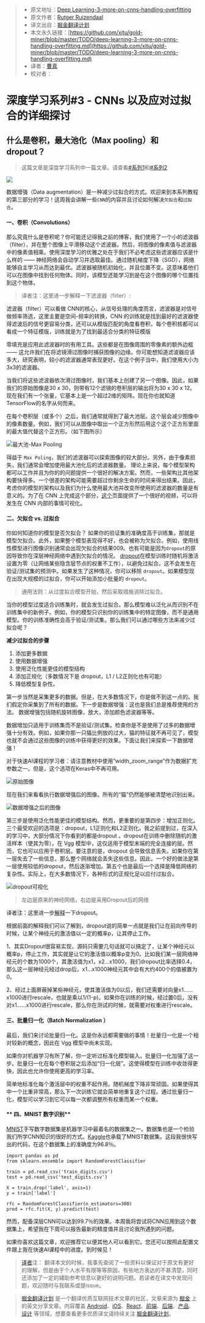 
> * 原文地址：[Deep Learning-3-more-on-cnns-handling-overfitting](https://medium.com/towards-data-science/deep-learning-3-more-on-cnns-handling-overfitting-2bd5d99abe5d)
> * 原文作者：[Rutger Ruizendaal](https://medium.com/@r.ruizendaal)
> * 译文出自：[掘金翻译计划](https://github.com/xitu/gold-miner)
> * 本文永久链接：[https://github.com/xitu/gold-miner/blob/master/TODO/deep-learning-3-more-on-cnns-handling-overfitting.md](https://github.com/xitu/gold-miner/blob/master/TODO/deep-learning-3-more-on-cnns-handling-overfitting.md)
> * 译者：[曹真](https://github.com/lj147/)
> * 校对者：

# 深度学习系列#3 - CNNs 以及应对过拟合的详细探讨

## 什么是卷积，最大池化（Max pooling）和 dropout？

> 这篇文章是深度学习系列中一篇文章。请查看[#系列1](https://medium.com/towards-data-science/deep-learning-1-1a7e7d9e3c07)和[#系列2](https://medium.com/towards-data-science/deep-learning-2-f81ebe632d5c)

![](https://cdn-images-1.medium.com/max/1600/1*GUvLnDB2Q7lKHDNiwLQBNA.png)

 数据增强（Data augmentation）是一种减少过拟合的方式。欢迎来到本系列教程的第三部分的学习！这周我会讲解一些` CNN `的内容并且讨论如何解决`欠拟合`和`过拟合`。

#### **一、卷积（Convolutions）**

那么究竟什么是卷积呢？你可能还记得我之前的博客，我们使用了一个小的滤波器（filter），并在整个图像上平滑移动这个滤波器。然后，将图像的像素值与滤波器中的像素值相乘。使用深度学习的优雅之处在于我们不必考虑这些滤波器应该是什么样的 —— 神经网络会自动学习并选取最佳。通过随机梯度下降（SGD），网络能够自主学习从而达到最优。滤波器被随机初始化，并且位置不变。这意味着他们可以在图像中找到任何物体。同时，该模型还能学习到是在这个图像的哪个位置找到这个物体。

> 译者注：这里进一步解释一下滤波器（filter）:

滤波器（filter）可以看做 CNN的核心，从信号处理的角度而言，滤波器是对信号做频率筛选，这里主要是空间-频率的转换，CNN 的训练就是找到最好的滤波器使得滤波后的信号更容易分类，还可以从模版匹配的角度看卷积，每个卷积核都可以看成一个特征模版，训练就是为了找到最适合分类的特征模版

零填充是应用此滤波器时的有用工具。这些都是在图像周围的零像素的额外边框 —— 这允许我们在将滤镜滑过图像时捕获图像的边缘。你可能想知道滤波器应该多大，研究表明，较小的滤波器通常表现更好。在这个例子当中，我们使用大小为3x3的滤波器。

当我们将这些滤波器依次滑过图像时，我们基本上创建了另一个图像。因此，如果我们的原始图像是30 x 30，则带有12个滤镜的卷积层的输出将为30 x 30 x 12。现在我们有一个张量，它基本上是一个超过2维的矩阵。现在你也就知道TensorFlow的名字从何而来。

在每个卷积层（或多个）之后，我们通常就得到了最大池层。这个层会减少图像中的像素数量。例如，我们可以从图像中取出一个正方形然后用这个这个正方形里面的最大值代替这个正方形。（如下图所示）

![最大池-Max Pooling](https://cdn-images-1.medium.com/max/1600/1*GksqN5XY8HPpIddm5wzm7A.jpeg)
 
得益于 `Max Poling`，我们的滤波器可以探索图像的较大部分。另外，由于像素损失，我们通常会增加使用最大池化后的滤波器数量。
理论上来说，每个模型架构都可以工作并且为你的的问题提供一个很好的解决方案。然而，一些架构比其他架构要快得多。一个很差的架构可能需要超过你剩余生命的时间来得出结果。因此，考虑你的模型的架构以及我们为什么使用最大池并改变所使用的滤波器的数量是有意义的。为了在 CNN 上完成这个部分，[这个](http://yosinski.com/deepvis#toolbox)页面提供了一个很好的视频，可以将发生在 CNN 内部的事情可视化。


#### 二、欠拟合 vs. 过拟合

你如何知道你的模型是否欠拟合？ 如果你的验证集的准确度高于训练集，那就是模型欠拟合。此外，如果整个模型表现得不好，也会被称为欠拟合。例如，使用线性模型进行图像识别通常会出现欠拟合的结果009。也有可能是因为`dropout`的原因导致你在深层神经网络中遇到欠拟合的情况。
[dropout](http://www.cnblogs.com/tornadomeet/p/3258122.html)在模型训练时随机将激活设置为零（让网络某些隐含层节点的权重不工作），以避免过拟合。这不会发生在验证/测试集的预测中。如果发生了这种情况，你可以移除 `dropout`。如果模型现在出现大规模的过拟合，你可以开始添加小批量的 `dropout`。


 

> 通用法则：从过度拟合模型开始，然后采取措施消除过拟合。

当你的模型过度适合训练集时，就会发生过拟合。那么模型难以泛化从而识别不在训练集中的新例子。例如，你的模型只识别你的训练集中的特定图像，而不是通用模型。你的训练准确性会高于验证/测试集。那么我们可以通过哪些方法来减少过拟合呢？

**减少过拟合的步骤**

1. 添加更多数据
2. 使用数据增强
3. 使用泛化性能更佳的模型结构
4. 添加正规化（多数情况下是 dropout，L1 / L2正则化也有可能）
5. 降低模型复杂性。
 
第一步当然是采集更多的数据。但是，在大多数情况下，你是做不到这一点的。我们假定你采集到了所有的数据。下一步是数据增强：这也是我们总是推荐使用的方法。
数据增强包括随机旋转图像，放大，添加颜色滤波器等等。 

数据增加只适用于训练集而不是验证/测试集。检查你是不是使用了过多的数据增强十分有效。例如，如果你那一只猫比例放的过大，猫的特征就不再可见了，模型也就不会通过这些图像的训练中获得更好的效果。下面让我们来探索一下数据增强！

对于快速AI课程的学习者：请注意教材中使用“width_zoom_range”作为数据扩充参数之一。但是，这个选项在Keras中不再可用。

![原始图像](https://cdn-images-1.medium.com/max/1600/1*GqYnzBWEC0L8ehpMcwtkhw.png)

现在我们来看看执行数据增强后的图像。所有的“猫”仍然能够被清楚地识别出来。

![数据增强之后的图像](https://cdn-images-1.medium.com/max/1600/1*ozrEhNk2ONPXo4qDQjKPKw.png)

第三步是使用泛化性能更佳的模型结构。然而，更重要的是第四步：增加正则化。三个最受欢迎的选项是：dropout，L1正则化和L2正则化。我之前提到过，在深入的学习中，大部分情况下你看到的都是dropout 。dropout在训练中删除随机的激活样本（使其为零）。在 Vgg 模型中，这仅适用于模型末端的完全连接的层。然而，它也可以应用于卷积层。要注意的是，dropout 会导致信息丢失。如果你在第一层失去了一些信息，那么整个网络就会丢失这些信息。因此，一个好的做法是第一层使用较低的dropout，然后逐渐增加。第五个也是最后一个选择是降低网络的复杂性。实际上，在大多数情况下，各种形式的正规化足以应付过拟合。

![dropout可视化](https://cdn-images-1.medium.com/max/1600/1*yIGb-kfxCAK0xiXipo6utA.png)
> 左边是原来的神经网络，右边是采用Dropout后的网络

译者注：这里进一步[解释](http://blog.csdn.net/hjimce/article/details/50413257)一下dropout。

根据前面的解释我们可以了解到，dropout说的简单一点就是我们让在前向传导的时候，让某个神经元的激活值以一定的概率p，让其停止工作。

1、其实Dropout很容易实现，源码只需要几句话就可以搞定了，让某个神经元以概率p，停止工作，其实就是让它的激活值以概率p变为0。比如我们某一层网络神经元的个数为1000个，其激活值为x1，x2...x1000，我们dropout比率选择0.4，那么这一层神经元经过drop后，x1...x1000神经元其中会有大约400个的值被置为0。

2、经过上面屏蔽掉某些神经元，使其激活值为0以后，我们还需要对向量x1……x1000进行rescale，也就是乘以1/(1-p)。如果你在训练的时候，经过置0后，没有对x1……x1000进行rescale，那么你在测试的时候，就需要对权重进行rescale。

#### **三、批量归一化（Batch Normalization ）**


最后，我们来讨论批量归一化。这是你永远都需要做的事情！批量归一化是一个相对较新的概念，因此在 Vgg 模型中尚未实现。

如果你对机器学习有所了解，你一定听过标准化模型输入。批量归一化加强了这一步。批量归一化在每个卷积层之后添加“归一化层”。这使得模型在训练中收敛得更快，因此也允许你使用更高的学习率。

简单地标准化每个激活层中的权重不起作用。随机梯度下降非常顽固。如果使得其中一个比重非常高，那么下一次训练它就会简单地重复这个过程。通过批量归一化，模型可以学习到它可以每一次都调整所有权重而某一个权重。


#### ** 四、MNIST 数字识别**

[MNIST](http://yann.lecun.com/exdb/mnist/)手写数字数据集是机器学习中最着名的数据集之一。数据集也是一个检验我们所学CNN知识的很好的方式。[Kaggle](https://www.kaggle.com/c/digit-recognizer)也承载了MNIST数据集。这段我很快写出的代码，在这个数据集上的准确度为96.8％。
 

    import pandas as pd
    from sklearn.ensemble import RandomForestClassifier

    train = pd.read_csv('train_digits.csv')
    test = pd.read_csv('test_digits.csv')

    X = train.drop('label', axis=1)
    y = train['label']

    rfc = RandomForestClassifier(n_estimators=300)
    pred = rfc.fit(X, y).predict(test)


然而，配备深层CNN可以达到99.7％的效果。本周我将尝试将CNN应用到这个数据集上，希望我在下周可以报告最新的精度值并且讨论我所遇到的问题。

如果你喜欢这篇文章，欢迎推荐它以便其他人可以看到它。您还可以按照此配置文件跟上我在快速AI课程中的进度。到时候见！

> [译者](https://github.com/lj147/)注： 翻译本文的时候，我事先查阅了一些资料以保证对于原文有更好的理解，但是由于个人水平有限等等原因，有些地方表达的不甚清楚，同时还添加了一定的辅助参考信息以更好的说明问题。若读者在译文中发现问题，欢迎随时与我联系或提issue。

> [掘金翻译计划](https://github.com/xitu/gold-miner) 是一个翻译优质互联网技术文章的社区，文章来源为 [掘金](https://juejin.im) 上的英文分享文章。内容覆盖 [Android](https://github.com/xitu/gold-miner#android)、[iOS](https://github.com/xitu/gold-miner#ios)、[React](https://github.com/xitu/gold-miner#react)、[前端](https://github.com/xitu/gold-miner#前端)、[后端](https://github.com/xitu/gold-miner#后端)、[产品](https://github.com/xitu/gold-miner#产品)、[设计](https://github.com/xitu/gold-miner#设计) 等领域，想要查看更多优质译文请持续关注 [掘金翻译计划](https://github.com/xitu/gold-miner)。


